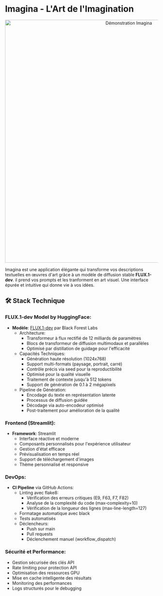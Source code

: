 # Imagina - L'Art de l'Imagination

<div align="center">
  <img src="demo/Imagina.gif" alt="Démonstration Imagina" width="800"/>
</div>

Imagina est une application élégante qui transforme vos descriptions textuelles en œuvres d'art grâce à un modèle de diffusion stable **FLUX.1-dev**. il prend vos prompts et les tranforment en art visuel. Une interface épurée et intuitive qui donne vie à vos idées.

## 🛠️ Stack Technique

### FLUX.1-dev Model by HuggingFace:
- **Modèle**: [FLUX.1-dev](https://huggingface.co/black-forest-labs/FLUX.1-dev) par Black Forest Labs
  - Architecture: 
    - Transformeur à flux rectifié de 12 milliards de paramètres
    - Blocs de transformeur de diffusion multimodaux et parallèles
    - Optimisé par distillation de guidage pour l'efficacité
  - Capacités Techniques:
    - Génération haute résolution (1024x768)
    - Support multi-formats (paysage, portrait, carré)
    - Contrôle précis via seed pour la reproductibilité
    - Optimisé pour la qualité visuelle
    - Traitement de contexte jusqu'à 512 tokens
    - Support de génération de 0.1 à 2 mégapixels
  - Pipeline de Génération:
    - Encodage du texte en représentation latente
    - Processus de diffusion guidée
    - Décodage via auto-encodeur optimisé
    - Post-traitement pour amélioration de la qualité



### Frontend (Streamlit):
- **Framework**: Streamlit
  - Interface réactive et moderne
  - Composants personnalisés pour l'expérience utilisateur
  - Gestion d'état efficace
  - Prévisualisation en temps réel
  - Support de téléchargement d'images
  - Thème personnalisé et responsive

### DevOps:
- **CI Pipeline** via GitHub Actions:
  - Linting avec flake8:
    - Vérification des erreurs critiques (E9, F63, F7, F82)
    - Analyse de la complexité du code (max-complexity=10)
    - Vérification de la longueur des lignes (max-line-length=127)
  - Formatage automatique avec black
  - Tests automatisés
  - Déclencheurs:
    - Push sur main
    - Pull requests
    - Déclenchement manuel (workflow_dispatch)

### Sécurité et Performance:
- Gestion sécurisée des clés API
- Rate limiting pour protection API
- Optimisation des ressources GPU
- Mise en cache intelligente des résultats
- Monitoring des performances
- Logs structurés pour le debugging





